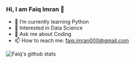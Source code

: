 ### Hi, I am Faiq Imran 👋



- 🌱 I’m currently learning Python
- 🤖 Interested in Data Science
- 💬 Ask me about Coding
- 📫 How to reach me: faiq.imran000@gmail.com

![Faiq's github stats](https://github-readme-stats.vercel.app/api?username=FaiqImran123)

